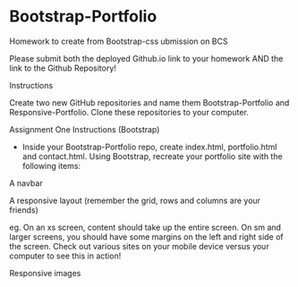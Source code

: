 # Bootstrap-Portfolio
Homework to create from Bootstrap-css
ubmission on BCS


Please submit both the deployed Github.io link to your homework AND the link to the Github Repository!



Instructions


Create two new GitHub repositories and name them Bootstrap-Portfolio and Responsive-Portfolio.
Clone these repositories to your computer.



Assignment One Instructions (Bootstrap)

* Inside your Bootstrap-Portfolio repo, create index.html, portfolio.html and contact.html.
Using Bootstrap, recreate your portfolio site with the following items:



A navbar

A responsive layout (remember the grid, rows and columns are your friends)


eg. On an xs screen, content should take up the entire screen. On sm and larger screens, you should have some margins on the left and right side of the screen. Check out various sites on your mobile device versus your computer to see this in action!


Responsive images